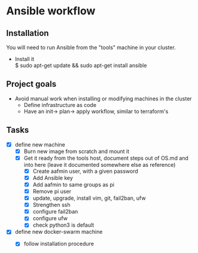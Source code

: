 # Ansible workflow

## Installation
You will need to run Ansible from the "tools" machine in your cluster.  
- Install it  
$ sudo apt-get update && sudo apt-get install ansible

## Project goals
- Avoid manual work when installing or modifying machines in the cluster
  - Define infrastructure as code
  - Have an init-> plan-> apply workflow, similar to terraform's

## Tasks
- [x] define new machine
  - [x] Burn new image from scratch and mount it
  - [x] Get it ready from the tools host, document steps out of OS.md and into here (leave it documented somewhere else as reference)
    - [x] Create aafmin user, with a given password
    - [x] Add Ansible key
    - [x] Add aafmin to same groups as pi
    - [x] Remove pi user
    - [x] update, upgrade, install vim, git, fail2ban, ufw
    - [x] Strengthen ssh
    - [x] configure fail2ban
    - [x] configure ufw
    - [x] check python3 is default
- [x] define new docker-swarm machine
  - [x] follow installation procedure

